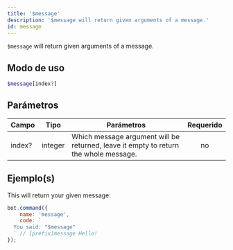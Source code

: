 ```yaml
---
title: '$message'
description: '$message will return given arguments of a message.'
id: message
---
```


`$message` will return given arguments of a message.

## Modo de uso

```php
$message[index?]
```

## Parámetros

| Campo  | Tipo    | Parámetros                                                                           | Requerido |
| ------ | ------- | ------------------------------------------------------------------------------------ |:---------:|
| index? | integer | Which message argument will be returned, leave it empty to return the whole message. |    no     |

## Ejemplo(s)

This will return your given message:

```javascript
bot.command({
    name: 'message',
    code: `
  You said: "$message"
  ` // [prefix]message Hello!
});
```

